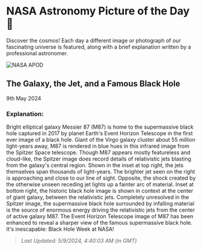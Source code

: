 
  # NASA Astronomy Picture of the Day 🌌

  Discover the cosmos! Each day a different image or photograph of our fascinating universe is featured, along with a brief explanation written by a professional astronomer.

![NASA APOD](https://apod.nasa.gov/apod/image/2405/pia23122c-16.jpg)

## The Galaxy, the Jet, and a Famous Black Hole

9th May 2024

### Explanation: 

Bright elliptical galaxy Messier 87 (M87) is home to the supermassive black hole captured in 2017 by planet Earth's Event Horizon Telescope in the first ever image of a black hole. Giant of the Virgo galaxy cluster about 55 million light-years away, M87 is rendered in blue hues in this infrared image from the Spitzer Space telescope.  Though M87 appears mostly featureless and cloud-like, the Spitzer image does record details of relativistic jets blasting from the galaxy's central region. Shown in the inset at top right, the jets themselves span thousands of light-years. The brighter jet seen on the right is approaching and close to our line of sight. Opposite, the shock created by the otherwise unseen receding jet lights up a fainter arc of material. Inset at bottom right, the historic black hole image is shown in context at the center of giant galaxy, between the relativistic jets. Completely unresolved in the Spitzer image, the supermassive black hole surrounded by infalling material is the source of enormous energy driving the relativistic jets from the center of active galaxy M87. The Event Horizon Telescope image of M87 has been enhanced to reveal a sharper view of the famous supermassive black hole.   It's inescapable: Black Hole Week at NASA!

> _Last Updated: 5/9/2024, 4:40:03 AM (in GMT)_

